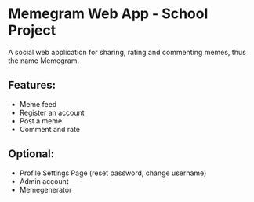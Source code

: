 # Memegram Web App - School Project [](https://joosia.github.io/meemi/)
A social web application for sharing, rating and commenting memes, thus the name Memegram. 
## Features:
* Meme feed
* Register an account
* Post a meme
* Comment and rate
## Optional:
* Profile Settings Page (reset password, change username) 
* Admin account
* Memegenerator
